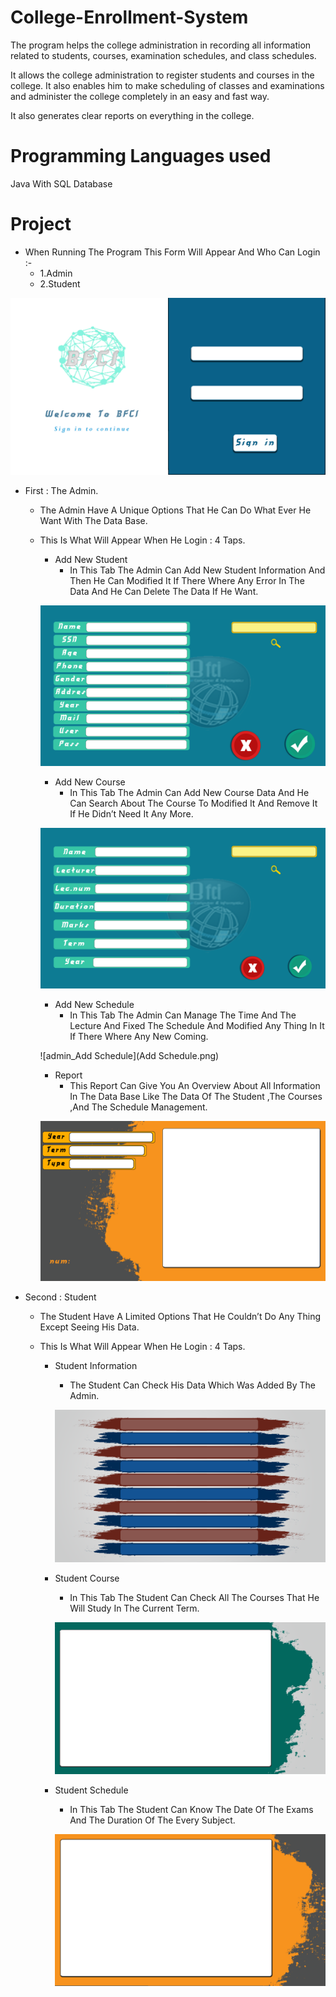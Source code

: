# College-Enrollment-System
The program helps the college administration in recording all information related to students, courses, examination schedules, and class schedules.

It allows the college administration to register students and courses in the college. It also enables him to make scheduling of classes and examinations and administer the college completely in an easy and fast way.

It also generates clear reports on everything in the college.

# Programming Languages used
Java With SQL Database

# Project
- When Running The Program This Form Will Appear And Who Can Login :-
  - 1.Admin
  - 2.Student
 
![Log in](Log%20in.png)

- First : The Admin.

  - The Admin Have A Unique Options That He Can Do What Ever He Want With The Data Base.

  - This Is What Will Appear When He Login : 4 Taps.

    - Add New Student
      - In This Tab The Admin Can Add New Student Information And Then He Can Modified It If There Where Any Error In The Data And He Can Delete The Data If He Want.
    
    ![admin_student](admin_student.png)
  
    - Add New Course
      - In This Tab The Admin Can Add New Course Data And He Can Search About The Course To Modified It And Remove It If He Didn’t Need It Any More. 
    
    ![admin_Add Course](Lecture.png)
  
    - Add New Schedule
      - In This Tab The Admin Can Manage The Time And The Lecture And Fixed The Schedule And Modified Any Thing In It If There Where Any New Coming.
    
    ![admin_Add Schedule](Add Schedule.png)
  
    - Report
      - This Report Can Give You An Overview About All Information In The Data Base Like The Data Of The Student ,The Courses ,And The Schedule Management.
    
    ![admin_Report](Report.png)
    
- Second : Student

  - The Student Have A Limited Options That He Couldn’t Do Any Thing Except Seeing His Data.

  - This Is What Will Appear When He Login : 4 Taps.

    - Student Information
      - The Student Can Check His Data Which Was Added By The Admin.
    
      ![Student_info](ShowStudent.png) 
      
    - Student Course
      - In This Tab The Student Can Check All The Courses That He Will Study In The Current Term.
      
      ![Student_course](lec%20stud.png)
      
    - Student Schedule
      - In This Tab The Student Can Know The Date Of The Exams And The Duration Of The Every Subject.
      
      ![Student_Schedule](Schedule.png)
